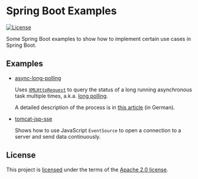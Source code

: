 # Spring Boot Examples

[![License](https://img.shields.io/badge/License-Apache%202.0-blue.svg)](https://opensource.org/licenses/Apache-2.0)
 
Some Spring Boot examples to show how to implement certain use cases in Spring Boot.

## Examples

* [async-long-polling](async-long-polling)

  Uses [`XMLHttpRequest`](https://en.wikipedia.org/wiki/XMLHttpRequest) to query the status of a long running asynchronous task multiple times, a.k.a. [long polling](https://en.wikipedia.org/wiki/Push_technology#Long_polling).

  A detailed description of the process is in [this article](https://nerdpause.de/mehrere-rueckgabewerte-eines-http-requests/) (in German).

* [tomcat-jsp-sse](tomcat-jsp-sse)

  Shows how to use JavaScript `EventSource` to open a connection to a server and send data continuously.

## License

This project is [licensed](LICENSE) under the terms of the [Apache 2.0 license](https://www.apache.org/licenses/LICENSE-2.0.html).

